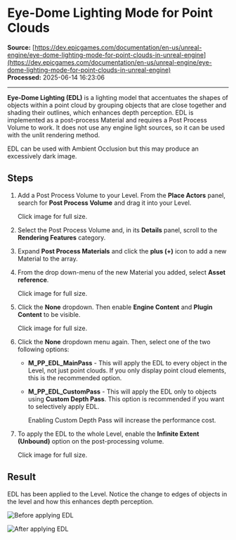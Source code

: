 # Eye-Dome Lighting Mode for Point Clouds

**Source:** [https://dev.epicgames.com/documentation/en-us/unreal-engine/eye-dome-lighting-mode-for-point-clouds-in-unreal-engine](https://dev.epicgames.com/documentation/en-us/unreal-engine/eye-dome-lighting-mode-for-point-clouds-in-unreal-engine)  
**Processed:** 2025-06-14 16:23:06

---

**Eye-Dome Lighting (EDL)** is a lighting model that accentuates the shapes of objects within a point cloud by grouping objects that are close together and shading their outlines, which enhances depth perception. EDL is implemented as a post-process Material and requires a Post Process Volume to work. It does not use any engine light sources, so it can be used with the unlit rendering method.

EDL can be used with Ambient Occlusion but this may produce an excessively dark image.

## Steps

1.  Add a Post Process Volume to your Level. From the **Place Actors** panel, search for **Post Process Volume** and drag it into your Level.
    
    Click image for full size.
    
2.  Select the Post Process Volume and, in its **Details** panel, scroll to the **Rendering Features** category.
    
3.  Expand **Post Process Materials** and click the **plus (+)** icon to add a new Material to the array.
    
4.  From the drop down-menu of the new Material you added, select **Asset reference**.
    
    Click image for full size.
    
5.  Click the **None** dropdown. Then enable **Engine Content** and **Plugin Content** to be visible.
    
    Click image for full size.
    
6.  Click the **None** dropdown menu again. Then, select one of the two following options:
    
    -   **M\_PP\_EDL\_MainPass** - This will apply the EDL to every object in the Level, not just point clouds. If you only display point cloud elements, this is the recommended option.
    -   **M\_PP\_EDL\_CustomPass** \- This will apply the EDL only to objects using **Custom Depth Pass**. This option is recommended if you want to selectively apply EDL.
        
        Enabling Custom Depth Pass will increase the performance cost.
        
7.  To apply the EDL to the whole Level, enable the **Infinite Extent (Unbound)** option on the post-processing volume.
    
    Click image for full size.
    

## Result

EDL has been applied to the Level. Notice the change to edges of objects in the level and how this enhances depth perception.

![Before applying EDL](https://d1iv7db44yhgxn.cloudfront.net/documentation/images/1b7e3932-c6ae-486b-8503-8bc58cb9e9ac/ue5_05-before-applying-edl.png)

![After applying EDL](https://d1iv7db44yhgxn.cloudfront.net/documentation/images/d99df1d6-9b32-4c75-a63e-2a723df1a3f6/ue5_06-after-applying-edl.png)